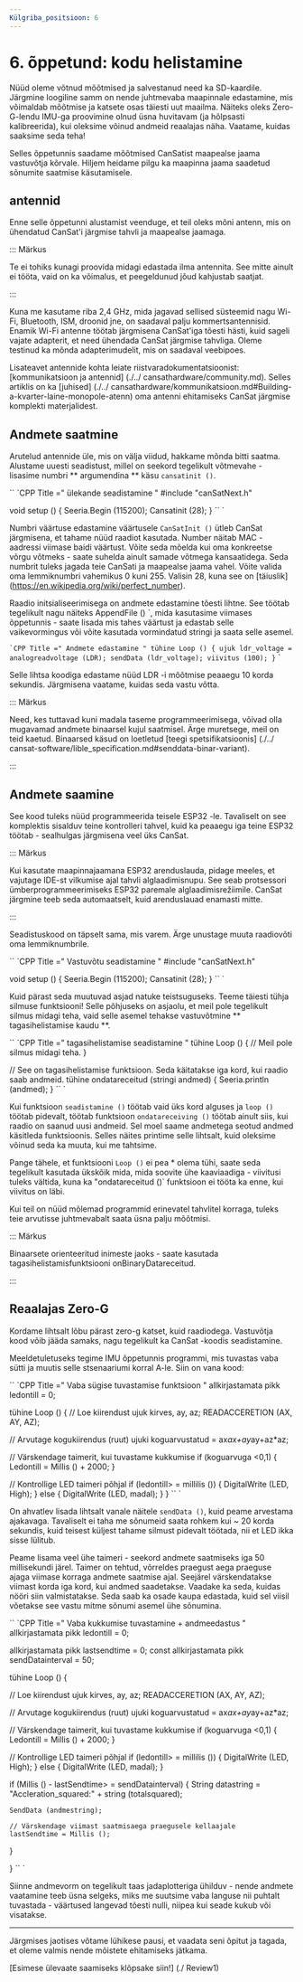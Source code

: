 ```yaml
---
Külgriba_positsioon: 6
---
```


# 6. õppetund: kodu helistamine

Nüüd oleme võtnud mõõtmised ja salvestanud need ka SD-kaardile. Järgmine loogiline samm on nende juhtmevaba maapinnale edastamine, mis võimaldab mõõtmise ja katsete osas täiesti uut maailma. Näiteks oleks Zero-G-lendu IMU-ga proovimine olnud üsna huvitavam (ja hõlpsasti kalibreerida), kui oleksime võinud andmeid reaalajas näha. Vaatame, kuidas saaksime seda teha!

Selles õppetunnis saadame mõõtmised CanSatist maapealse jaama vastuvõtja kõrvale. Hiljem heidame pilgu ka maapinna jaama saadetud sõnumite saatmise käsutamisele.

## antennid

Enne selle õppetunni alustamist veenduge, et teil oleks mõni antenn, mis on ühendatud CanSat'i järgmise tahvli ja maapealse jaamaga. 

::: Märkus

Te ei tohiks kunagi proovida midagi edastada ilma antennita. See mitte ainult ei tööta, vaid on ka võimalus, et peegeldunud jõud kahjustab saatjat.

:::

Kuna me kasutame riba 2,4 GHz, mida jagavad sellised süsteemid nagu Wi-Fi, Bluetooth, ISM, droonid jne, on saadaval palju kommertsantennisid. Enamik Wi-Fi antenne töötab järgmisena CanSat'iga tõesti hästi, kuid sageli vajate adapterit, et need ühendada CanSat järgmise tahvliga. Oleme testinud ka mõnda adapterimudelit, mis on saadaval veebipoes. 

Lisateavet antennide kohta leiate riistvaradokumentatsioonist: [kommunikatsioon ja antennid] (./../ cansathardware/community.md). Selles artiklis on ka [juhised] (./../ cansathardware/kommunikatsioon.md#Building-a-kvarter-laine-monopole-atenn) oma antenni ehitamiseks CanSat järgmise komplekti materjalidest.

## Andmete saatmine

Arutelud antennide üle, mis on välja viidud, hakkame mõnda bitti saatma. Alustame uuesti seadistust, millel on seekord tegelikult võtmevahe - lisasime numbri ** argumendina ** käsu `cansatinit ()`. 

`` `CPP Title =" ülekande seadistamine "
#include "canSatNext.h"

void setup () {
  Seeria.Begin (115200);
  Cansatinit (28);
}
`` `

Numbri väärtuse edastamine väärtusele `CanSatInit ()` ütleb CanSat järgmisena, et tahame nüüd raadiot kasutada. Number näitab MAC -aadressi viimase baidi väärtust. Võite seda mõelda kui oma konkreetse võrgu võtmeks - saate suhelda ainult samade võtmega kansaatidega. Seda numbrit tuleks jagada teie CanSati ja maapealse jaama vahel. Võite valida oma lemmiknumbri vahemikus 0 kuni 255. Valisin 28, kuna see on [täiuslik] (https://en.wikipedia.org/wiki/perfect_number).

Raadio initsialiseerimisega on andmete edastamine tõesti lihtne. See töötab tegelikult nagu näiteks AppendFile () `, mida kasutasime viimases õppetunnis - saate lisada mis tahes väärtust ja edastab selle vaikevormingus või võite kasutada vormindatud stringi ja saata selle asemel.

`` `CPP Title =" Andmete edastamine "
tühine Loop () {
  ujuk ldr_voltage = analogreadvoltage (LDR);
  sendData (ldr_voltage);
  viivitus (100);
}
`` `

Selle lihtsa koodiga edastame nüüd LDR -i mõõtmise peaaegu 10 korda sekundis. Järgmisena vaatame, kuidas seda vastu võtta.

::: Märkus

Need, kes tuttavad kuni madala taseme programmeerimisega, võivad olla mugavamad andmete binaarsel kujul saatmisel. Ärge muretsege, meil on teid kaetud. Binaarsed käsud on loetletud [teegi spetsifikatsioonis] (./../ cansat-software/lible_specification.md#senddata-binar-variant).

:::

## Andmete saamine

See kood tuleks nüüd programmeerida teisele ESP32 -le. Tavaliselt on see komplektis sisalduv teine kontrolleri tahvel, kuid ka peaaegu iga teine ESP32 töötab - sealhulgas järgmisena veel üks CanSat. 

::: Märkus

Kui kasutate maapinnajaamana ESP32 arenduslauda, pidage meeles, et vajutage IDE-st vilkumise ajal tahvli alglaadimisnupu. See seab protsessori ümberprogrammeerimiseks ESP32 paremale alglaadimisrežiimile. CanSat järgmine teeb seda automaatselt, kuid arenduslauad enamasti mitte.

:::

Seadistuskood on täpselt sama, mis varem. Ärge unustage muuta raadiovõti oma lemmiknumbrile.

`` `CPP Title =" Vastuvõtu seadistamine "
#include "canSatNext.h"

void setup () {
  Seeria.Begin (115200);
  Cansatinit (28);
}
`` `

Kuid pärast seda muutuvad asjad natuke teistsuguseks. Teeme täiesti tühja silmuse funktsiooni! Selle põhjuseks on asjaolu, et meil pole tegelikult silmus midagi teha, vaid selle asemel tehakse vastuvõtmine ** tagasihelistamise kaudu **.

`` `CPP Title =" tagasihelistamise seadistamine "
tühine Loop () {
  // Meil pole silmus midagi teha.
}

// See on tagasihelistamise funktsioon. Seda käitatakse iga kord, kui raadio saab andmeid.
tühine ondatareceitud (stringi andmed)
{
  Seeria.println (andmed);
}
`` `

Kui funktsioon `seadistamine ()` töötab vaid üks kord alguses ja `loop ()` töötab pidevalt, töötab funktsioon `ondatareceiving ()` töötab ainult siis, kui raadio on saanud uusi andmeid. Sel moel saame andmetega seotud andmed käsitleda funktsioonis. Selles näites printime selle lihtsalt, kuid oleksime võinud seda ka muuta, kui me tahtsime.

Pange tähele, et funktsiooni `Loop ()` ei pea * olema tühi, saate seda tegelikult kasutada ükskõik mida, mida soovite ühe kaaviaadiga - viivitusi tuleks vältida, kuna ka "ondatareceitud ()` funktsioon ei tööta ka enne, kui viivitus on läbi.

Kui teil on nüüd mõlemad programmid erinevatel tahvlitel korraga, tuleks teie arvutisse juhtmevabalt saata üsna palju mõõtmisi.

::: Märkus

Binaarsete orienteeritud inimeste jaoks - saate kasutada tagasihelistamisfunktsiooni onBinaryDatareceitud.

:::

## Reaalajas Zero-G

Kordame lihtsalt lõbu pärast zero-g katset, kuid raadiodega. Vastuvõtja kood võib jääda samaks, nagu tegelikult ka CanSat -koodis seadistamine. 

Meeldetuletuseks tegime IMU õppetunnis programmi, mis tuvastas vaba sütti ja muutis selle stsenaariumi korral A-le. Siin on vana kood:

`` `CPP Title =" Vaba sügise tuvastamise funktsioon "
allkirjastamata pikk ledontill = 0;

tühine Loop () {
  // Loe kiirendust
  ujuk kirves, ay, az;
  READACCERETION (AX, AY, AZ);

  // Arvutage kogukiirendus (ruut)
  ujuki koguarvustatud = ax*ax+ay*ay+az*az;
  
  // Värskendage taimerit, kui tuvastame kukkumise
  if (koguarvuga <0,1)
  {
    Ledontill = Millis () + 2000;
  }

  // Kontrollige LED taimeri põhjal
  if (ledontill> = millilis ())
  {
    DigitalWrite (LED, High);
  } else {
    DigitalWrite (LED, madal);
  }
}
`` `

On ahvatlev lisada lihtsalt vanale näitele `sendData ()`, kuid peame arvestama ajakavaga. Tavaliselt ei taha me sõnumeid saata rohkem kui ~ 20 korda sekundis, kuid teisest küljest tahame silmust pidevalt töötada, nii et LED ikka sisse lülitub.

Peame lisama veel ühe taimeri - seekord andmete saatmiseks iga 50 millisekundi järel. Taimer on tehtud, võrreldes praegust aega praeguse ajaga viimase korraga andmete saatmise ajal. Seejärel värskendatakse viimast korda iga kord, kui andmed saadetakse. Vaadake ka seda, kuidas nööri siin valmistatakse. Seda saab ka osade kaupa edastada, kuid sel viisil võetakse see vastu mitme sõnumi asemel ühe sõnumina.

`` `CPP Title =" Vaba kukkumise tuvastamine + andmeedastus "
allkirjastamata pikk ledontill = 0;

allkirjastamata pikk lastsendtime = 0;
const allkirjastamata pikk sendDatainterval = 50;


tühine Loop () {

  // Loe kiirendust
  ujuk kirves, ay, az;
  READACCERETION (AX, AY, AZ);

  // Arvutage kogukiirendus (ruut)
  ujuki koguarvustatud = ax*ax+ay*ay+az*az;
  
  // Värskendage taimerit, kui tuvastame kukkumise
  if (koguarvuga <0,1)
  {
    Ledontill = Millis () + 2000;
  }

  // Kontrollige LED taimeri põhjal
  if (ledontill> = millilis ())
  {
    DigitalWrite (LED, High);
  } else {
    DigitalWrite (LED, madal);
  }

  if (Millis () - lastSendtime> = sendDatainterval) {
    String datastring = "Accleration_squared:" + string (totalsquared);

    SendData (andmestring);

    // Värskendage viimast saatmisaega praegusele kellaajale
    lastSendtime = Millis ();
  }

}
`` `

Siinne andmevorm on tegelikult taas jadaplotteriga ühilduv - nende andmete vaatamine teeb üsna selgeks, miks me suutsime vaba languse nii puhtalt tuvastada - väärtused langevad tõesti nulli, niipea kui seade kukub või visatakse.

---

Järgmises jaotises võtame lühikese pausi, et vaadata seni õpitut ja tagada, et oleme valmis nende mõistete ehitamiseks jätkama.

[Esimese ülevaate saamiseks klõpsake siin!] (./ Review1)